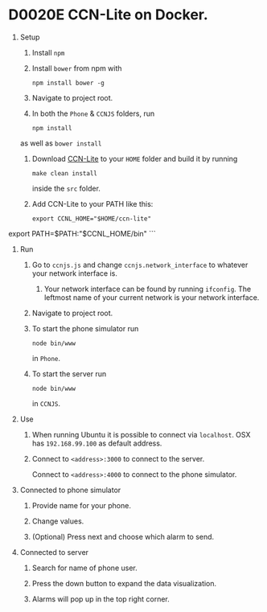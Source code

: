 # D0020E CCN-Lite on Docker.
1. Setup

    1. Install ```npm```

    1. Install ```bower``` from npm with
        ```
        npm install bower -g
        ```

    1. Navigate to project root.

    1. In both the ```Phone``` & ```CCNJS``` folders, run
        ```
        npm install
        ```
    as well as
        ```
        bower install
        ```

    1. Download [CCN-Lite](https://github.com/cn-uofbasel/ccn-lite) to your ```HOME``` folder and build it by running
        ```
        make clean install
        ```
        inside the ```src``` folder.

    1. Add CCN-Lite to your PATH like this:
        ```
        export CCNL_HOME="$HOME/ccn-lite"
export PATH=$PATH:"$CCNL_HOME/bin"
        ```

1. Run

    1. Go to ```ccnjs.js``` and change ```ccnjs.network_interface``` to whatever your network interface is.

        1. Your network interface can be found by running ```ifconfig```. The leftmost name of your current network is your network interface.

    1. Navigate to project root.

    1. To start the phone simulator run
        ```
        node bin/www
        ```
        in ```Phone```.

    1. To start the server run
        ```
        node bin/www
        ```
        in ```CCNJS```.

1. Use

    1. When running Ubuntu it is possible to connect via `localhost`. OSX has `192.168.99.100` as default address.

    1. Connect to ```<address>:3000``` to connect to the server.

       Connect to ```<address>:4000``` to connect to the phone simulator.

1. Connected to phone simulator

    1. Provide name for your phone.

    1. Change values.

    1. (Optional) Press next and choose which alarm to send.

1. Connected to server

    1. Search for name of phone user.

    1. Press the down button to expand the data visualization.

    1. Alarms will pop up in the top right corner.
